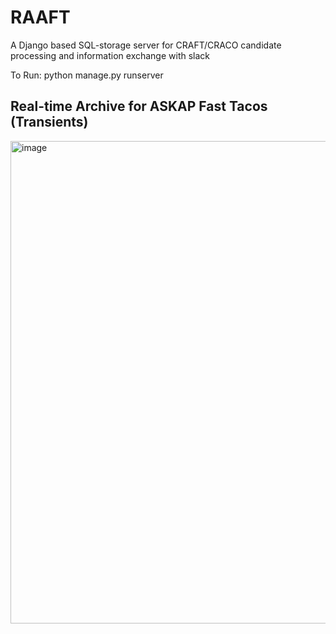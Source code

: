 # RAAFT

A Django based SQL-storage server for CRAFT/CRACO candidate processing and information exchange with slack

To Run: 
    python manage.py runserver
## Real-time Archive for ASKAP Fast Tacos (Transients)
<img width="772" alt="image" src="https://user-images.githubusercontent.com/16667028/155990313-d1fb636c-b824-497d-bf99-f6a0df5b45d8.png">
